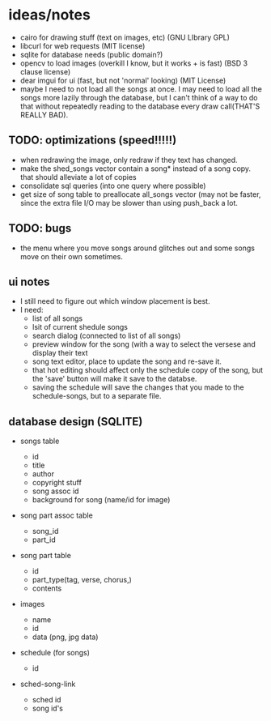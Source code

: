 # ideas/notes
- cairo for drawing stuff (text on images, etc)  (GNU LIbrary GPL)
- libcurl for web requests  (MIT license)
- sqlite for database needs (public domain?)
- opencv to load images (overkill I know, but it works + is fast) (BSD 3 clause license) 
- dear imgui for ui (fast, but not 'normal' looking) (MIT License)
- maybe I need to not load all the songs at once. I may need to load all the songs 
  more lazily through the database, but I can't think of a way to do that without
  repeatedly reading to the database every draw call(THAT'S REALLY BAD). 

## TODO: optimizations (speed!!!!!)
- when redrawing the image, only redraw if they text has changed.
- make the shed_songs vector contain a song* instead of a song copy. 
  that should alleviate a lot of copies
- consolidate sql queries (into one query where possible)
- get size of song table to preallocate all_songs vector (may not be faster, since the extra file I/O may be slower than using push_back a lot.

## TODO: bugs 
- the menu where you move songs around glitches out and some songs move on their own sometimes.

## ui notes
- I still need to figure out which window placement is best. 
- I need:
  - list of all songs
  - lsit of current shedule songs
  - search dialog (connected to list of all songs)
  - preview window for the song (with a way to select the versese and display their text
  - song text editor, place to update the song and re-save it.
  - that hot editing should affect only the schedule copy of the song, but the 'save' button will make it save to the databse.
  - saving the schedule will save the changes that you made to the schedule-songs, but to a separate file.

## database design (SQLITE)
- songs table
    - id 
    - title
    - author
    - copyright stuff
    - song assoc id 
    - background for song (name/id for image)

- song part assoc table
   - song_id
   - part_id

- song part table
    - id 
    - part_type(tag, verse, chorus,)
    - contents

- images
    - name
    - id
    - data (png, jpg data)

- schedule (for songs)
    - id

- sched-song-link
    - sched id 
    - song id's




